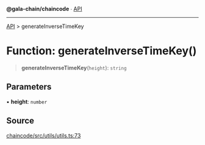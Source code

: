 **@gala-chain/chaincode** ∙ [API](../exports.md)

***

[API](../exports.md) > generateInverseTimeKey

# Function: generateInverseTimeKey()

> **generateInverseTimeKey**(`height`): `string`

## Parameters

▪ **height**: `number`

## Source

[chaincode/src/utils/utils.ts:73](https://github.com/GalaChain/sdk/blob/bcbbb18/chaincode/src/utils/utils.ts#L73)
